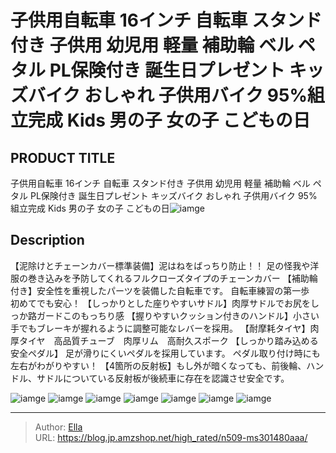 # 子供用自転車 16インチ 自転車 スタンド付き 子供用 幼児用 軽量 補助輪 ベル ペタル PL保険付き 誕生日プレゼント キッズバイク おしゃれ 子供用バイク 95%組立完成 Kids 男の子 女の子 こどもの日


## PRODUCT TITLE 

子供用自転車 16インチ 自転車 スタンド付き 子供用 幼児用 軽量 補助輪 ベル ペタル PL保険付き 誕生日プレゼント キッズバイク おしゃれ 子供用バイク 95%組立完成 Kids 男の子 女の子 こどもの日![iamge](https://b2bfiles1.gigab2b.cn/image/wkseller/305/20230316_f340aa3abef818a865fd78980c1feba3.jpg)

## Description

【泥除けとチェーンカバー標準装備】泥はねをばっちり防止！！ 足の怪我や洋服の巻き込みを予防してくれるフルクローズタイプのチェーンカバー
【補助輪付き】安全性を重視したパーツを装備した自転車です。    自転車練習の第一歩　初めてでも安心！
【しっかりとした座りやすいサドル】肉厚サドルでお尻をしっか路ガードこのもっちり感
【握りやすいクッション付きのハンドル】小さい手でもブレーキが握れるように調整可能なレバーを採用。
【耐摩耗タイヤ】肉厚タイヤ　高品質チューブ　肉厚リム　高耐久スポーク
【しっかり踏み込める安全ペダル】 足が滑りにくいペダルを採用しています。 ペダル取り付け時にも左右がわがりやすい！
【4箇所の反射板】もし外が暗くなっても、前後輪、ハンドル、サドルについている反射板が後続車に存在を認識させ安全です。



![iamge](https://b2bfiles1.gigab2b.cn/image/wkseller/305/20230316_bef70f1951d211eb7371e42e9ab9d18c.jpg)
![iamge](https://b2bfiles1.gigab2b.cn/image/wkseller/305/20230316_d0d454aa27d4d9731f08ec170ff52610.jpg)
![iamge](https://b2bfiles1.gigab2b.cn/image/wkseller/305/20230316_f0352ce7191969291fdeb61b513f4d7c.jpg)
![iamge](https://b2bfiles1.gigab2b.cn/image/wkseller/305/20230316_d657ffb1fc5485f4224c97236e51d0fe.jpg)
![iamge](https://b2bfiles1.gigab2b.cn/image/wkseller/305/20230316_3a5f3da43934871d8e51075745c7af56.jpg)
![iamge](https://b2bfiles1.gigab2b.cn/image/wkseller/305/20230316_09254cc6852c637d92dc477858986e86.jpg)
![iamge](https://b2bfiles1.gigab2b.cn/image/wkseller/305/20230316_962243b17782c6e6ff742c8686fd9599.jpg)


---

> Author: [Ella](https://blog.jp.amzshop.net/)  
> URL: https://blog.jp.amzshop.net/high_rated/n509-ms301480aaa/  

